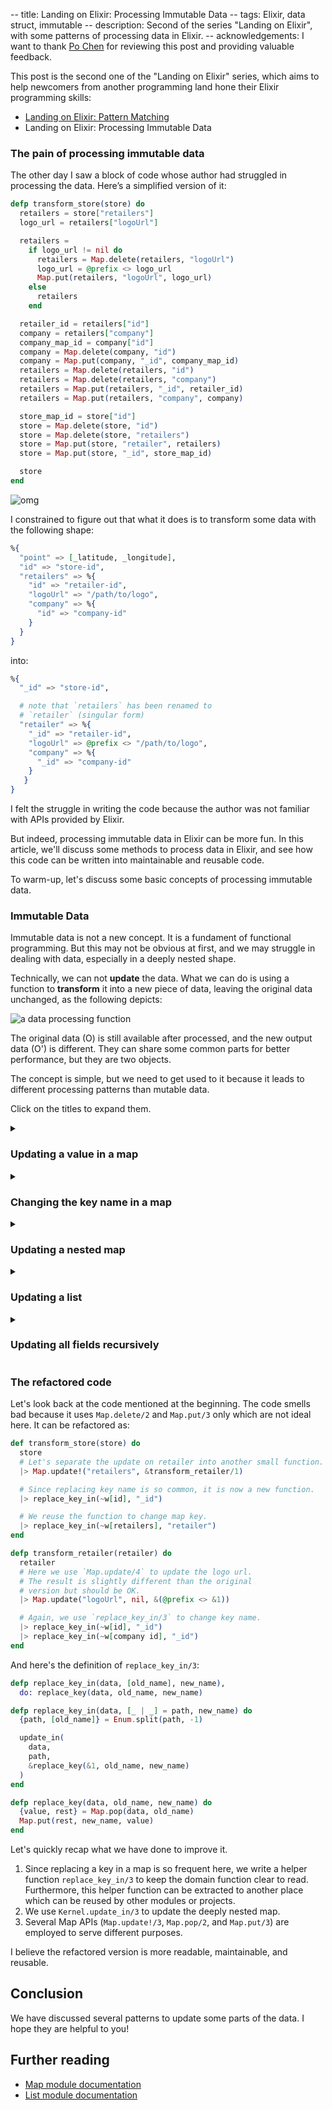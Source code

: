 -- title: Landing on Elixir: Processing Immutable Data
-- tags: Elixir, data struct, immutable
-- description: Second of the series "Landing on Elixir", with some patterns of processing data in Elixir.
-- acknowledgements: I want to thank [Po Chen](https://github.com/princemaple) for reviewing this post and providing valuable feedback.


<summary class="note">

This post is the second one of the "Landing on Elixir" series, which aims to help newcomers from another programming land hone their Elixir programming skills:

- [Landing on Elixir: Pattern Matching](./landing-on-elixir-pattern-matching)
- Landing on Elixir: Processing Immutable Data

</summary>

### The pain of processing immutable data

The other day I saw a block of code whose author had struggled in processing the data. Here’s a simplified version of it:

```elixir
defp transform_store(store) do
  retailers = store["retailers"]
  logo_url = retailers["logoUrl"]

  retailers =
    if logo_url != nil do
      retailers = Map.delete(retailers, "logoUrl")
      logo_url = @prefix <> logo_url
      Map.put(retailers, "logoUrl", logo_url)
    else
      retailers
    end

  retailer_id = retailers["id"]
  company = retailers["company"]
  company_map_id = company["id"]
  company = Map.delete(company, "id")
  company = Map.put(company, "_id", company_map_id)
  retailers = Map.delete(retailers, "id")
  retailers = Map.delete(retailers, "company")
  retailers = Map.put(retailers, "_id", retailer_id)
  retailers = Map.put(retailers, "company", company)

  store_map_id = store["id"]
  store = Map.delete(store, "id")
  store = Map.delete(store, "retailers")
  store = Map.put(store, "retailer", retailers)
  store = Map.put(store, "_id", store_map_id)

  store
end
```

![omg](/post-images/omg.png)

I constrained to figure out that what it does is to transform some data with the following shape:

```elixir
%{
  "point" => [_latitude, _longitude],
  "id" => "store-id",
  "retailers" => %{
    "id" => "retailer-id",
    "logoUrl" => "/path/to/logo",
    "company" => %{
      "id" => "company-id"
    }
  }
}
```

into: 

```elixir
%{
  "_id" => "store-id",

  # note that `retailers` has been renamed to
  # `retailer` (singular form)
  "retailer" => %{
    "_id" => "retailer-id",
    "logoUrl" => @prefix <> "/path/to/logo",
    "company" => %{
      "_id" => "company-id"
    }
   }
}
```

I felt the struggle in writing the code because the author was not familiar with APIs provided by Elixir.

But indeed, processing immutable data in Elixir can be more fun. In this article, we'll discuss some methods to process data in Elixir, and see how this code can be written into maintainable and reusable code.

To warm-up, let's discuss some basic concepts of processing immutable data.

### Immutable Data

Immutable data is not a new concept. It is a fundament of functional programming. But this may not be obvious at first, and we may struggle in dealing with data, especially in a deeply nested shape.

Technically, we can not **update** the data. What we can do is using a function to **transform** it into a new piece of data, leaving the original data unchanged, as the following depicts:

![a data processing function](/post-images/a-data-processing-function.png)

The original data (O) is still available after processed, and the new output data (O') is different. They can share some common parts for better performance, but they are two objects.

The concept is simple, but we need to get used to it because it leads to different processing patterns than mutable data.

Click on the titles to expand them.

<details>
<summary><h3>Updating a value in a map</h3></summary>

Let's assume you have a piece of data like this:

```elixir
data = %{"id" => "ABCDEF"}
```

And you need to lower case the id value (`"ABCDEF"`), with all other fields remaining the same. The expected result is:

```elixir
iex> downcase_id.(data)
%{"id" => "abcdef"}
```

Solutions:

You can achieve it by using the `|` (map specific update) operator:

```elixir
downcase_id = fn %{"id" => id} = data ->
  %{data | "id" => String.downcase(id)}
end
```

or [`Map.update!/3`](https://hexdocs.pm/elixir/Map.html#update!/3)

```elixir
downcase_id = fn data ->
  Map.update!(data, "id", &String.downcase/1)
end
```

There are other helpful functions provided by the Map module, e.g.

- `replace/3` for replacing a value under an existing key
- `update/4` for updating a value based on its original value and setting a default if not already presenting
- `put/3` for setting a key, value pair no matter if it is already in the map
- `put_new/3` for setting a new key and its value

You can choose the right function to use depending on whether the key is already in the map and if the update is based on the original value.
</details>

<details>
<summary><h3>Changing the key name in a map</h3></summary>

What if you need to change the key's name? For example, for the following map, to change the key name from `_id` to `id`:

```elixir
# from:
%{"_id" => "example"}

# to:
%{"id" => "example"}
```

[`Map.pop/3`](https://hexdocs.pm/elixir/Map.html#pop/3) is a good fit here:

```elixir
fn data ->
  # first we remove the old key ("_id"), and save its value
  {id_value, temp_data} = Map.pop(data, "_id")

  # optionally, restructure we may compute a new value based on the
  # original value:
  #
  # id_value = process_id_value(id_value)

  # then we put back the id value under a new key ("id")
  Map.put(temp_data, "id", id_value)
end
```
</details>

<details>
<summary><h3>Updating a nested map</h3></summary>

What if the target is not at the top level of the map? For example, to downcase the id value in the following data:

```elixir
%{
  a: %{
    b: %{
      c: %{
        "id" => "EXAMPLE" # <- change it to "example"
      }
    }
  }
}
```

One solution can be:

```elixir
fn data ->
  Map.update!(data, :a, fn data_a ->
    Map.update!(data_a, :b, fn data_b ->
      Map.update!(data_b, :c, fn data_c ->
        Map.update!(data_c, "id", &String.downcase/1)
      end)
    end)
  end)
end)
```

Looks too complex? We can employ [`Kernel.update_in/2`](https://hexdocs.pm/elixir/Kernel.html#update_in/2) to simplify it:

```elixir
fn data ->
  update_in(data.a.b.c["id"], &String.downcase/1)
end
```
</details>

<details>
<summary><h3>Updating a list</h3></summary>

Let's say we want to convert the second item in the list, upcasing its value:

```elixir
# before
["a", "b", "c", "d"]

# after
["a", "B", "c", "d"]
```
We can use [`List.update_at/3`](https://hexdocs.pm/elixir/List.html#update_at/3) to update any data at a given index in a list:

```elixir
fn data ->
  List.update_at(data, 1, &String.upcase/1)
end
```

The before and after lists look like this:

![updating a list](/post-images/updating-a-list.png)

This is expensive when the list is big because we may restructure n heads again to generate the new list.
</details>

<details>
<summary><h3>Updating all fields recursively</h3></summary>

In some cases, we don't know exactly where the position of the target is. For example, let's say we want to replace all the image URLs in the following data, replacing `"example.com"` to `"image.example.com"`:

```elixir
# orignal data
%{
  "data" => %{
-   "logo" => "http://example.com/logo.png",
+   "logo" => "http://image.example.com/logo.png",
    "articles" => [
      %{
        "title" => "Article 1",
        "image" => %{
-         "url" => "http://example.com/1.png"
+         "url" => "http://image.example.com/1.png"
        }
      },
      %{
        "title" => "Article 2",
        "image" => %{
-         "url" => "http://example.com/2.png"
+         "url" => "http://image.example.com/2.png"
        }
      }
    ]
  }
}
```

We can use `Enum.map/2` to update recursively.

For a map, we iterate all its `{key, value}` pairs:

```elixir
def process(map) when is_map(map),
  do: map
      |> Enum.map(fn {key, value} ->
        {key, process(value)}
      end)
      |> Enum.into(%{})
```

or

```elixir
def process(map) when is_map(map) do
  for {key, value} <- map, into: %{} do
    {key, process(value)}
  end
end
```

For a list, we iterate all items inside it:

```elixir
def process(list) when is_list(list),
  do: Enum.map(list, &process/1)
```

For a binary, we apply the replacing on it:

```elixir
def process(url) when is_binary(url),
  do: String.replace(
    url,
    "http://example.com/",
    "http://image.example.com/"
  )
```

Otherwise, we just return the original data:

```elixir
def process(other), do: other
```

So the final function would be:

```elixir
def process(map) when is_map(map) do
  for {key, value} <- map, into: %{} do
    {key, process(value)}
  end
end

def process(list) when is_list(list),
  do: Enum.map(list, &process/1)

def process(url) when is_binary(url),
  do:
    String.replace(
      url,
      "http://example.com/",
      "http://image.example.com/"
    )

def process(other), do: other
```

This, of course, is not complete because other data structs can be iterated, and you can use this pattern to transform your data’s shape recursively.
</details>

### The refactored code

Let's look back at the code mentioned at the beginning.
The code smells bad because it uses `Map.delete/2` and `Map.put/3` only which are not ideal here. It can be refactored as:

```elixir
def transform_store(store) do
  store
  # Let's separate the update on retailer into another small function.
  |> Map.update!("retailers", &transform_retailer/1)

  # Since replacing key name is so common, it is now a new function.
  |> replace_key_in(~w[id], "_id")

  # We reuse the function to change map key.
  |> replace_key_in(~w[retailers], "retailer")
end

defp transform_retailer(retailer) do
  retailer
  # Here we use `Map.update/4` to update the logo url.
  # The result is slightly different than the original
  # version but should be OK.
  |> Map.update("logoUrl", nil, &(@prefix <> &1))

  # Again, we use `replace_key_in/3` to change key name.
  |> replace_key_in(~w[id], "_id")
  |> replace_key_in(~w[company id], "_id")
end
```

And here's the definition of `replace_key_in/3`:

```elixir
defp replace_key_in(data, [old_name], new_name),
  do: replace_key(data, old_name, new_name)

defp replace_key_in(data, [_ | _] = path, new_name) do
  {path, [old_name]} = Enum.split(path, -1)

  update_in(
    data,
    path,
    &replace_key(&1, old_name, new_name)
  )
end

defp replace_key(data, old_name, new_name) do
  {value, rest} = Map.pop(data, old_name)
  Map.put(rest, new_name, value)
end
```

Let's quickly recap what we have done to improve it.

1. Since replacing a key in a map is so frequent here, we write a helper function `replace_key_in/3` to keep the domain function clear to read. Furthermore, this helper function can be extracted to another place which can be reused by other modules or projects.
2. We use `Kernel.update_in/3` to update the deeply nested map.
3. Several Map APIs (`Map.update!/3`, `Map.pop/2`, and `Map.put/3`) are employed to serve different purposes.

I believe the refactored version is more readable, maintainable, and reusable.

## Conclusion

We have discussed several patterns to update some parts of the data. I hope they are helpful to you!

## Further reading

* [Map module documentation](https://hexdocs.pm/elixir/Map.html)
* [List module documentation](https://hexdocs.pm/elixir/List.html)
